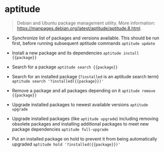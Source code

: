 # aptitude
> Debian and Ubuntu package management utility.
> More information: <https://manpages.debian.org/latest/aptitude/aptitude.8.html>.

- Synchronize list of packages and versions available. This should be run first, before running subsequent aptitude commands
`aptitude update`

- Install a new package and its dependencies
`aptitude install {{package}}`

- Search for a package
`aptitude search {{package}}`

- Search for an installed package (`?installed` is an aptitude search term)
`aptitude search '?installed({{package}})'`

- Remove a package and all packages depending on it
`aptitude remove {{package}}`

- Upgrade installed packages to newest available versions
`aptitude upgrade`

- Upgrade installed packages (like `aptitude upgrade`) including removing obsolete packages and installing additional packages to meet new package dependencies
`aptitude full-upgrade`

- Put an installed package on hold to prevent it from being automatically upgraded
`aptitude hold '?installed({{package}})'`
